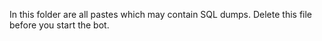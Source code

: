 In this folder are all pastes which may contain SQL dumps.
Delete this file before you start the bot.
